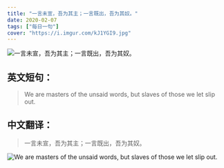 ```yaml
---
title: "一言未宣，吾为其主；一言既出，吾为其奴。"
date: 2020-02-07
tags: ["每日一句"]
cover: "https://i.imgur.com/kJ1YGI9.jpg"
---
```


![一言未宣，吾为其主；一言既出，吾为其奴。](https://i.imgur.com/iKRCzOu.jpg)

## 英文短句：
> We are masters of the unsaid words, but slaves of those we let slip out. 

<!--more-->

## 中文翻译：
> 一言未宣，吾为其主；一言既出，吾为其奴。

![We are masters of the unsaid words, but slaves of those we let slip out. ](https://i.imgur.com/v6GubM0.jpg)

